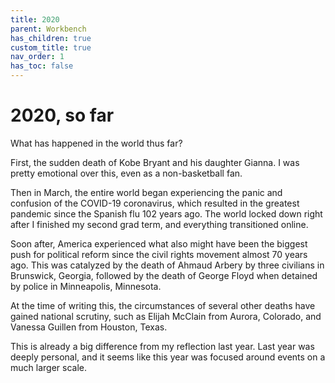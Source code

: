 ```yaml
---
title: 2020
parent: Workbench
has_children: true
custom_title: true
nav_order: 1
has_toc: false
---
```


# 2020, so far

What has happened in the world thus far?

First, the sudden death of Kobe Bryant and his daughter Gianna. I was pretty emotional over this, even as a non-basketball fan.

Then in March, the entire world began experiencing the panic and confusion of the COVID-19 coronavirus, which resulted in the greatest pandemic since the Spanish flu 102 years ago. The world locked down right after I finished my second grad term, and everything transitioned online.

Soon after, America experienced what also might have been the biggest push for political reform since the civil rights movement almost 70 years ago. This was catalyzed by the death of Ahmaud Arbery by three civilians in Brunswick, Georgia, followed by the death of George Floyd when detained by police in Minneapolis, Minnesota.

At the time of writing this, the circumstances of several other deaths have gained national scrutiny, such as Elijah McClain from Aurora, Colorado, and Vanessa Guillen from Houston, Texas.

This is already a big difference from my reflection last year. Last year was deeply personal, and it seems like this year was focused around events on a much larger scale.